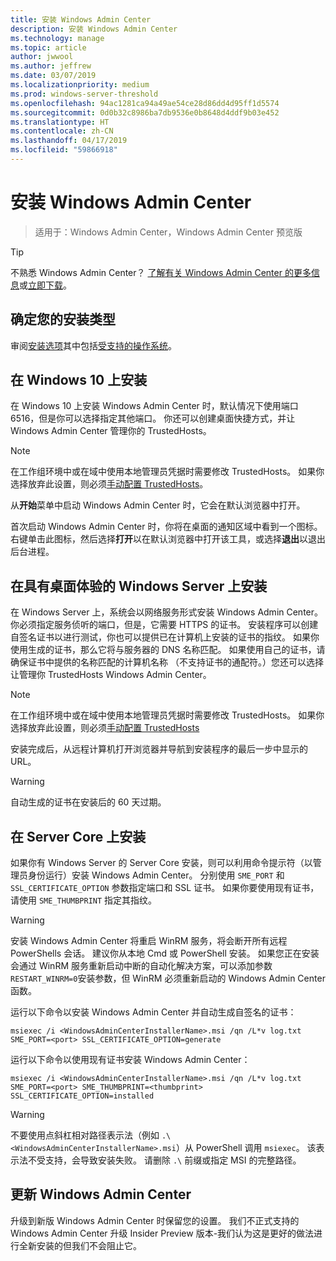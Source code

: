 ```yaml
---
title: 安装 Windows Admin Center
description: 安装 Windows Admin Center
ms.technology: manage
ms.topic: article
author: jwwool
ms.author: jeffrew
ms.date: 03/07/2019
ms.localizationpriority: medium
ms.prod: windows-server-threshold
ms.openlocfilehash: 94ac1281ca94a49ae54ce28d86dd4d95ff1d5574
ms.sourcegitcommit: 0d0b32c8986ba7db9536e0b8648d4ddf9b03e452
ms.translationtype: HT
ms.contentlocale: zh-CN
ms.lasthandoff: 04/17/2019
ms.locfileid: "59866918"
---
```

# <a name="install-windows-admin-center"></a>安装 Windows Admin Center

>适用于：Windows Admin Center，Windows Admin Center 预览版

> [!Tip]
> 不熟悉 Windows Admin Center？
> [了解有关 Windows Admin Center 的更多信息](../understand/windows-admin-center.md)或[立即下载](https://aka.ms/windowsadmincenter)。

## <a name="determine-your-installation-type"></a>确定您的安装类型

审阅[安装选项](..\plan\installation-options.md)其中包括[受支持的操作系统](..\plan\installation-options.md#supported-operating-systems-installation)。

## <a name="install-on-windows-10"></a>在 Windows 10 上安装

在 Windows 10 上安装 Windows Admin Center 时，默认情况下使用端口 6516，但是你可以选择指定其他端口。 你还可以创建桌面快捷方式，并让 Windows Admin Center 管理你的 TrustedHosts。

> [!NOTE]
> 在工作组环境中或在域中使用本地管理员凭据时需要修改 TrustedHosts。 如果你选择放弃此设置，则必须[手动配置 TrustedHosts](../use/troubleshooting.md#configure-trustedhosts)。

从**开始**菜单中启动 Windows Admin Center 时，它会在默认浏览器中打开。

首次启动 Windows Admin Center 时，你将在桌面的通知区域中看到一个图标。 右键单击此图标，然后选择**打开**以在默认浏览器中打开该工具，或选择**退出**以退出后台进程。

## <a name="install-on-windows-server-with-desktop-experience"></a>在具有桌面体验的 Windows Server 上安装

在 Windows Server 上，系统会以网络服务形式安装 Windows Admin Center。 你必须指定服务侦听的端口，但是，它需要 HTTPS 的证书。 安装程序可以创建自签名证书以进行测试，你也可以提供已在计算机上安装的证书的指纹。 如果你使用生成的证书，那么它将与服务器的 DNS 名称匹配。 如果使用自己的证书，请确保证书中提供的名称匹配的计算机名称 （不支持证书的通配符。）您还可以选择让管理你 TrustedHosts Windows Admin Center。

> [!NOTE]
> 在工作组环境中或在域中使用本地管理员凭据时需要修改 TrustedHosts。 如果你选择放弃此设置，则必须[手动配置 TrustedHosts](../use/troubleshooting.md#configure-trustedhosts)

安装完成后，从远程计算机打开浏览器并导航到安装程序的最后一步中显示的 URL。

> [!WARNING]
> 自动生成的证书在安装后的 60 天过期。

## <a name="install-on-server-core"></a>在 Server Core 上安装

如果你有 Windows Server 的 Server Core 安装，则可以利用命令提示符（以管理员身份运行）安装 Windows Admin Center。 分别使用 `SME_PORT` 和 `SSL_CERTIFICATE_OPTION` 参数指定端口和 SSL 证书。 如果你要使用现有证书，请使用 `SME_THUMBPRINT` 指定其指纹。

> [!WARNING]
> 安装 Windows Admin Center 将重启 WinRM 服务，将会断开所有远程 PowerShells 会话。 建议你从本地 Cmd 或 PowerShell 安装。 如果您正在安装会通过 WinRM 服务重新启动中断的自动化解决方案，可以添加参数```RESTART_WINRM=0```安装参数，但 WinRM 必须重新启动的 Windows Admin Center 函数。

运行以下命令以安装 Windows Admin Center 并自动生成自签名的证书：

```   
msiexec /i <WindowsAdminCenterInstallerName>.msi /qn /L*v log.txt SME_PORT=<port> SSL_CERTIFICATE_OPTION=generate
```

运行以下命令以使用现有证书安装 Windows Admin Center：

```
msiexec /i <WindowsAdminCenterInstallerName>.msi /qn /L*v log.txt SME_PORT=<port> SME_THUMBPRINT=<thumbprint> SSL_CERTIFICATE_OPTION=installed
```

> [!WARNING]
> 不要使用点斜杠相对路径表示法（例如 `.\<WindowsAdminCenterInstallerName>.msi`）从 PowerShell 调用 `msiexec`。 该表示法不受支持，会导致安装失败。 请删除 `.\` 前缀或指定 MSI 的完整路径。

## <a name="updating-windows-admin-center"></a>更新 Windows Admin Center

升级到新版 Windows Admin Center 时保留您的设置。 我们不正式支持的 Windows Admin Center 升级 Insider Preview 版本-我们认为这是更好的做法进行全新安装的但我们不会阻止它。